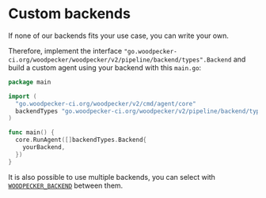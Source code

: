 # Custom backends

If none of our backends fits your use case, you can write your own.

Therefore, implement the interface `"go.woodpecker-ci.org/woodpecker/woodpecker/v2/pipeline/backend/types".Backend` and
build a custom agent using your backend with this `main.go`:

```go
package main

import (
  "go.woodpecker-ci.org/woodpecker/v2/cmd/agent/core"
  backendTypes "go.woodpecker-ci.org/woodpecker/v2/pipeline/backend/types"
)

func main() {
  core.RunAgent([]backendTypes.Backend{
    yourBackend,
  })
}
```

It is also possible to use multiple backends, you can select with [`WOODPECKER_BACKEND`](../15-agent-config.md#woodpecker_backend) between them.
